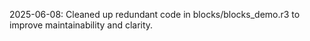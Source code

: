 2025-06-08: Cleaned up redundant code in blocks/blocks_demo.r3 to improve maintainability and clarity.
